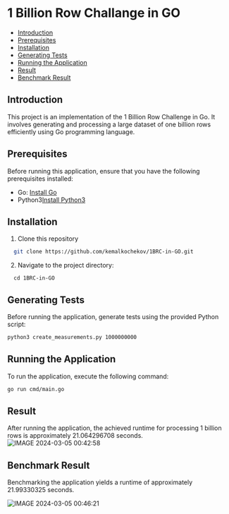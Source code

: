 # 1 Billion Row Challange in GO

- [Introduction](#introduction)
- [Prerequisites](#prerequisites)
- [Installation](#installation)
- [Generating Tests](#generating-tests)
- [Running the Application](#running-the-application)
- [Result](#result)
- [Benchmark Result](#benchmark-result)

## Introduction

This project is an implementation of the 1 Billion Row Challenge in Go. It involves generating and processing a large dataset of one billion rows efficiently using Go programming language.

## Prerequisites

Before running this application, ensure that you have the following prerequisites installed:

- Go: [Install Go](https://go.dev/doc/install/)
- Python3[Install Python3](https://www.python.org/downloads/)

## Installation

1. Clone this repository
  ```bash
    git clone https://github.com/kemalkochekov/1BRC-in-GO.git
  ```
2. Navigate to the project directory:
  ```
    cd 1BRC-in-GO
  ```

## Generating Tests

Before running the application, generate tests using the provided Python script:
```bash
python3 create_measurements.py 1000000000
```

## Running the Application

To run the application, execute the following command:
```bash
go run cmd/main.go
```

## Result
After running the application, the achieved runtime for processing 1 billion rows is approximately 21.064296708 seconds.
![IMAGE 2024-03-05 00:42:58](https://github.com/kemalkochekov/1BRC-in-GO/assets/85355663/07fd058b-2e79-4eeb-9179-11d15c1794d3)

## Benchmark Result

Benchmarking the application yields a runtime of approximately 21.99330325 seconds.

![IMAGE 2024-03-05 00:46:21](https://github.com/kemalkochekov/1BRC-in-GO/assets/85355663/b73d1559-0aaf-4a09-bc59-477ba4b1d9a8)
